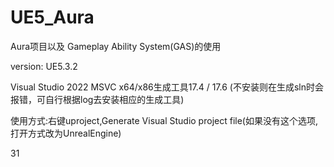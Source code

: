 # UE5_Aura
Aura项目以及 Gameplay Ability System(GAS)的使用 

version: UE5.3.2

Visual Studio 2022 MSVC x64/x86生成工具17.4 / 17.6 
(不安装则在生成sln时会报错，可自行根据log去安装相应的生成工具)

使用方式:右键uproject,Generate Visual Studio project file(如果没有这个选项,打开方式改为UnrealEngine) 

31